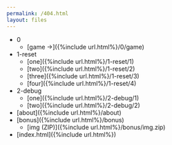 ```yaml
---
permalink: /404.html
layout: files
---
```

- 0
	- [game →]({%include url.html%}/0/game)
- 1-reset
	- [one]({%include url.html%}/1-reset/1)
	- [two]({%include url.html%}/1-reset/2)
	- [three]({%include url.html%}/1-reset/3)
	- [four]({%include url.html%}/1-reset/4)
- 2-debug
	- [one]({%include url.html%}/2-debug/1)
	- [two]({%include url.html%}/2-debug/2)
- [about]({%include url.html%}/about)
- [bonus]({%include url.html%}/bonus)
	- [img (ZIP)]({%include url.html%}/bonus/img.zip)
- [index.html]({%include url.html%})